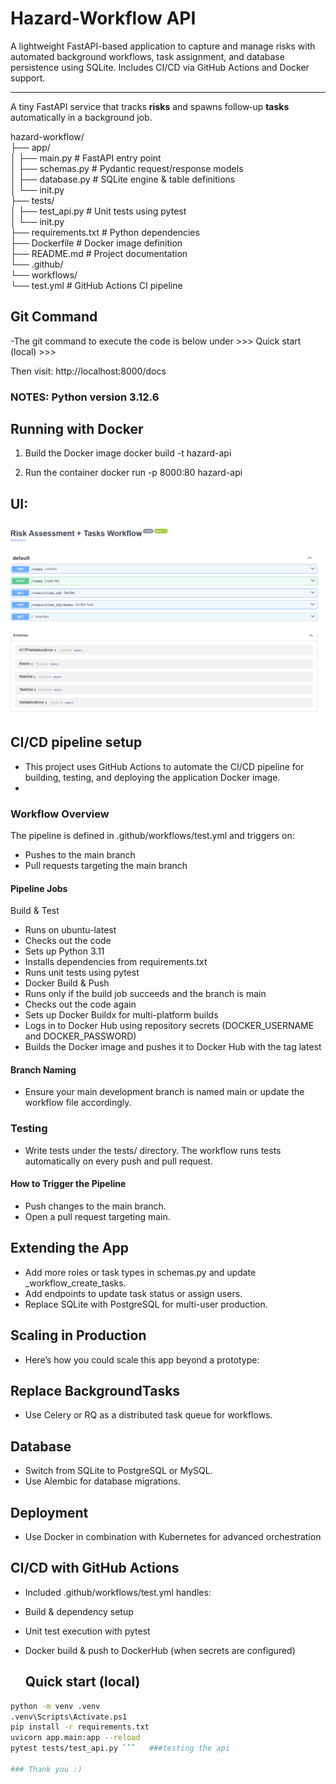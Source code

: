 # Hazard‑Workflow API
A lightweight FastAPI-based application to capture and manage risks with automated background workflows, task assignment, and database persistence using SQLite. Includes CI/CD via GitHub Actions and Docker support.

---
A tiny FastAPI service that tracks **risks** and spawns follow‑up **tasks** automatically in a background job.

hazard-workflow/  
├── app/  
│ ├── main.py # FastAPI entry point  
│ ├── schemas.py # Pydantic request/response models  
│ ├── database.py # SQLite engine & table definitions  
│ └── init.py  
├── tests/  
│ ├── test_api.py # Unit tests using pytest  
│ └── init.py  
├── requirements.txt # Python dependencies  
├── Dockerfile # Docker image definition  
├── README.md # Project documentation  
└── .github/  
    └── workflows/  
        └── test.yml # GitHub Actions CI pipeline  

## Git Command
-The git command to execute the code is below under >>> Quick start (local) >>>

Then visit: http://localhost:8000/docs

### NOTES: Python version 3.12.6

## Running with Docker 
1. Build the Docker image
docker build -t hazard-api 

2. Run the container
docker run -p 8000:80 hazard-api

## UI:
![Screenshot of a FASTAPI.](SwaggerUI.png)

## CI/CD pipeline setup
- This project uses GitHub Actions to automate the CI/CD pipeline for building, testing, and deploying the application Docker image.
- 
### Workflow Overview
The pipeline is defined in .github/workflows/test.yml and triggers on:
- Pushes to the main branch
- Pull requests targeting the main branch

#### Pipeline Jobs
Build & Test
- Runs on ubuntu-latest
- Checks out the code
- Sets up Python 3.11
- Installs dependencies from requirements.txt
- Runs unit tests using pytest
- Docker Build & Push
- Runs only if the build job succeeds and the branch is main
- Checks out the code again
- Sets up Docker Buildx for multi-platform builds
- Logs in to Docker Hub using repository secrets (DOCKER_USERNAME and DOCKER_PASSWORD)
- Builds the Docker image and pushes it to Docker Hub with the tag latest

#### Branch Naming
- Ensure your main development branch is named main or update the workflow file accordingly.

### Testing
- Write tests under the tests/ directory. The workflow runs tests automatically on every push and pull request.

#### How to Trigger the Pipeline
- Push changes to the main branch.
- Open a pull request targeting main.

## Extending the App
- Add more roles or task types in schemas.py and update _workflow_create_tasks.
- Add endpoints to update task status or assign users.
- Replace SQLite with PostgreSQL for multi-user production.

## Scaling in Production
- Here’s how you could scale this app beyond a prototype:

## Replace BackgroundTasks
- Use Celery or RQ as a distributed task queue for workflows.

## Database
- Switch from SQLite to PostgreSQL or MySQL.
- Use Alembic for database migrations.

## Deployment
- Use Docker in combination with Kubernetes for advanced orchestration


## CI/CD with GitHub Actions
- Included .github/workflows/test.yml handles:
- Build & dependency setup
- Unit test execution with pytest
- Docker build & push to DockerHub (when secrets are configured)

  ## Quick start (local)

```bash
python -m venv .venv 
.venv\Scripts\Activate.ps1
pip install -r requirements.txt
uvicorn app.main:app --reload
pytest tests/test_api.py ```   ###testing the api 

### Thank you :) 
